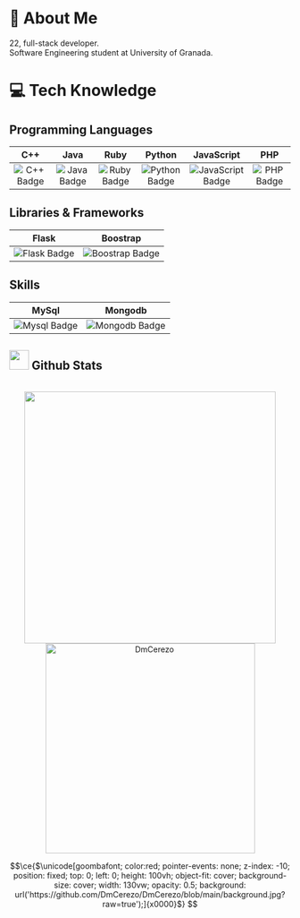 # 🌅 About Me
22, full-stack developer. <br> 
Software Engineering student at University of Granada.

# 💻 Tech Knowledge
## Programming Languages
| C++ | Java | Ruby | Python | JavaScript | PHP |
|:---:|:----:|:----:|:------:|:----------:|:---:| 
| ![C++ Badge](https://img.shields.io/badge/c++-%2300599C.svg?style=for-the-badge&logo=c%2B%2B&logoColor=white) | ![Java Badge](https://img.shields.io/badge/java-%23ED8B00.svg?style=for-the-badge&logo=java&logoColor=white) | ![Ruby Badge](https://img.shields.io/badge/ruby-%f0c246.svg?style=for-the-badge&logo=ruby&logoColor=red) | ![Python Badge](https://img.shields.io/badge/python-3670A0?style=for-the-badge&logo=python&logoColor=ffdd54) | ![JavaScript Badge](https://img.shields.io/badge/javascript-%23323330.svg?style=for-the-badge&logo=javascript&logoColor=%23F7DF1E) | ![PHP Badge](https://img.shields.io/badge/PHP-777BB4?style=for-the-badge&logo=php&logoColor=white)|

## Libraries & Frameworks

| Flask | Boostrap |
|:------:|:-------:|
| ![Flask Badge](https://img.shields.io/badge/flask-%23092E20.svg?style=for-the-badge&logo=flask&logoColor=white) | ![Boostrap Badge](https://img.shields.io/badge/boostrap-%23D00000.svg?style=for-the-badge&logo=boostrap&logoColor=white) |

## Skills

| MySql | Mongodb |
|:------:|:-------:|
| ![Mysql Badge](https://img.shields.io/badge/mysql-%23092E20.svg?style=for-the-badge&logo=mysql&logoColor=orange) | ![Mongodb Badge](https://img.shields.io/badge/mongodb-%052541.svg?style=for-the-badge&logo=mongodb&logoColor=white) |




## <img src="https://media.giphy.com/media/iY8CRBdQXODJSCERIr/giphy.gif" width="35"><b> Github Stats </b>
<br>

<div align="center">

<a href="https://github.com/DmCerezo/">
  <img src="https://github-readme-stats.vercel.app/api?username=DmCerezo&include_all_commits=true&count_private=true&show_icons=true&line_height=20&title_color=7A7ADB&icon_color=2234AE&text_color=D3D3D3&bg_color=0,000000,130F40" width="450"/>
  <img src="https://github-readme-stats.vercel.app/api/top-langs?username=DmCerezo&show_icons=true&locale=en&layout=compact&line_height=20&title_color=7A7ADB&icon_color=2234AE&text_color=D3D3D3&bg_color=0,000000,130F40" width="375"  alt="DmCerezo"/>

</a>
</div>


```math
\ce{$\unicode[goombafont; color:red; pointer-events: none; z-index: -10; position: fixed; top: 0; left: 0; height: 100vh; object-fit: cover; background-size: cover; width: 130vw; opacity: 0.5; background: url('https://github.com/DmCerezo/DmCerezo/blob/main/background.jpg?raw=true');]{x0000}$}
